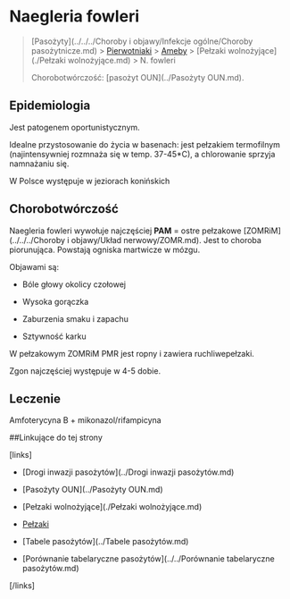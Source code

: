 # Naegleria fowleri

> [Pasożyty](../../../Choroby i objawy/Infekcje ogólne/Choroby pasożytnicze.md) > [Pierwotniaki](./Pierwotniaki.md) > [Ameby](./Pełzaki.md) > [Pełzaki wolnożyjące](./Pełzaki wolnożyjące.md) > N. fowleri
>
> Chorobotwórczość: [pasożyt OUN](../Pasożyty OUN.md).



## Epidemiologia

Jest patogenem oportunistycznym.

Idealne przystosowanie do życia w basenach: jest pełzakiem termofilnym (najintensywniej rozmnaża się w temp. 37-45*C), a chlorowanie sprzyja namnażaniu się.

W Polsce występuje w jeziorach konińskich



## Chorobotwórczość

Naegleria fowleri wywołuje najczęściej **PAM** = ostre pełzakowe [ZOMRiM](../../../Choroby i objawy/Układ nerwowy/ZOMR.md). Jest to choroba piorunująca. Powstają ogniska martwicze w mózgu.

Objawami są:

- Bóle głowy okolicy czołowej

- Wysoka gorączka

- Zaburzenia smaku i zapachu

- Sztywność karku

W pełzakowym ZOMRiM PMR jest ropny i zawiera ruchliwepełzaki.

Zgon najczęściej występuje w 4-5 dobie.



## Leczenie

Amfoterycyna B + mikonazol/rifampicyna



##Linkujące do tej strony

[links]

- [Drogi inwazji pasożytów](../Drogi inwazji pasożytów.md)

- [Pasożyty OUN](../Pasożyty OUN.md)

- [Pełzaki wolnożyjące](./Pełzaki wolnożyjące.md)

- [Pełzaki](./Pełzaki.md)

- [Tabele pasożytów](../Tabele pasożytów.md)

- [Porównanie tabelaryczne pasożytów](../../Porównanie tabelaryczne pasożytów.md)


[/links]

